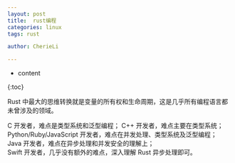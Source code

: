 ```yaml
---
layout: post  
title:  rust编程 
categories: linux  
tags: rust 

author: CherieLi

---
```


* content  

{:toc}  

Rust 中最大的思维转换就是变量的所有权和生命周期，这是几乎所有编程语言都未曾涉及的领域。 

C 开发者，难点是类型系统和泛型编程； 
C++ 开发者，难点主要在类型系统；  
Python/Ruby/JavaScript 开发者，难点在并发处理、类型系统及泛型编程；  
Java 开发者，难点在异步处理和并发安全的理解上；  
Swift 开发者，几乎没有额外的难点，深入理解 Rust 异步处理即可。  


